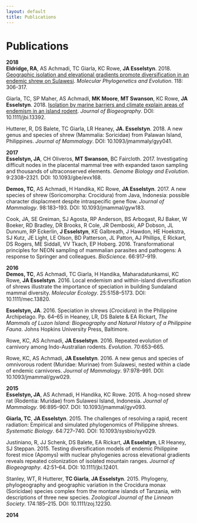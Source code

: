 ```yaml
---
layout: default
title: Publications
---
```


# Publications  

**2018**  
**Eldridge, RA**, AS Achmadi, TC Giarla, KC Rowe, **JA Esselstyn**. 2018. [Geographic isolation and elevational gradients promote diversification in an endemic shrew on Sulawesi](https://www.sciencedirect.com/science/article/pii/S1055790316303852). _Molecular Phylogenetics and Evolution_. 118: 306-317.

Giarla, TC, SP Maher, AS Achmadi, **MK Moore**, **MT Swanson**, KC Rowe, **JA Esselstyn**. 2018. [Isolation by marine barriers and climate explain areas of endemism in an island rodent](https://onlinelibrary.wiley.com/doi/full/10.1111/jbi.13392). _Journal of Biogeography_. DOI: 10.1111/jbi.13392.

Hutterer, R, DS Balete, TC Giarla, LR Heaney, **JA. Esselstyn**. 2018. A new genus and species of shrew (Mammalia: Soricidae) from Palawan Island, Philippines. _Journal of Mammalogy_. DOI: 10.1093/jmammaly/gyy041.

**2017**  
**Esselstyn, JA**, CH Oliveros, **MT Swanson**, BC Faircloth. 2017. Investigating difficult nodes in the placental mammal tree with expanded taxon sampling and thousands of ultraconserved elements. *Genome Biology and Evolution*. 9:2308–2321. DOI: 10.1093/gbe/evx168.

**Demos, TC**, AS Achmadi, H Handika, KC Rowe, **JA Esselstyn**. 2017. A new species of shrew (Soricomorpha: Crocidura) from Java, Indonesia: possible character displacment despite intraspecific gene flow. *Journal of Mammalogy*. 98:183–193. DOI: 10.1093/jmammal/gyw183.

Cook, JA, SE Greiman, SJ Agosta, RP Anderson, BS Arbogast, RJ Baker, W Boeker, RD Bradley, DR Brooks, R Cole, JR Demboski, AP Dobson, JL Dunnum, RP Eckerlin, **J Esselstyn**, KE Galbreath, J Hawdon, HE Hoekstra, SJ Kutz, JE Light, LE Olson, BD Patterson, JL Patton, AJ Phillips, E Rickart, DS Rogers, ME Siddall, VV Tkach, EP Hoberg. 2016. Transformational principles for NEON sampling of mammalian parasites and pathogens: A response to Springer and colleagues. *BioScience*. 66:917–919.

**2016**  
**Demos, TC**, AS Achmadi, TC Giarla, H Handika, Maharadatunkamsi, KC Rowe, **JA Esselstyn**. 2016. Local endemism and within-island diversification of shrews illustrate the importance of speciation in building Sundaland mammal diversity. *Molecular Ecology*. 25:5158–5173. DOI: 10.1111/mec.13820.

**Esselstyn, JA**. 2016. Speciation in shrews (*Crocidura*) in the Philippine Archipelago. Pp. 64–65 in Heaney, LR, DS Balete & EA Rickart, *The Mammals of Luzon Island: Biogeography and Natural History of a Philippine Fauna*. Johns Hopkins University Press, Baltimore.

Rowe, KC, AS Achmadi, **JA Esselstyn**. 2016. Repeated evolution of carnivory among Indo-Australian rodents. *Evolution*. 70:653–665.

Rowe, KC, AS Achmadi, **JA Esselstyn**. 2016. A new genus and species of omnivorous rodent (Muridae: Murinae) from Sulawesi, nested within a clade of endemic carnivores. *Journal of Mammalogy*. 97:978–991. DOI: 10.1093/jmammal/gyw029.

**2015**  
**Esselstyn, JA**, AS Achmadi, H Handika, KC Rowe. 2015. A hog-nosed shrew rat (Rodentia: Muridae) from Sulawesi Island, Indonesia. *Journal of Mammalogy*. 96:895–907. DOI: 10.1093/jmammal/gyv093.

**Giarla, TC**,  **JA Esselstyn**. 2015. The challenges of resolving a rapid, recent radiation: Empirical and simulated phylogenomics of Philippine shrews. *Systematic Biology*. 64:727–740. DOI: 10.1093/sysbio/syv029.

Justiniano, R, JJ Schenk, DS Balete, EA Rickart, **JA Esselstyn**, LR Heaney, SJ Steppan. 2015. Testing diversification models of endemic Philippine forest mice (Apomys) with nuclear phylogenies across elevational gradients reveals repeated colonization of isolated mountain ranges. *Journal of Biogeography*. 42:51–64. DOI: 10.1111/jbi.12401.

Stanley, WT, R Hutterer, **TC Giarla**, **JA Esselstyn**. 2015. Phylogeny, phylogeography and geographic variation in the Crocidura monax (Soricidae) species complex from the montane islands of Tanzania, with descriptions of three new species. *Zoological Journal of the Linnean Society*. 174:185–215. DOI: 10.1111/zoj.12230.

**2014**  

